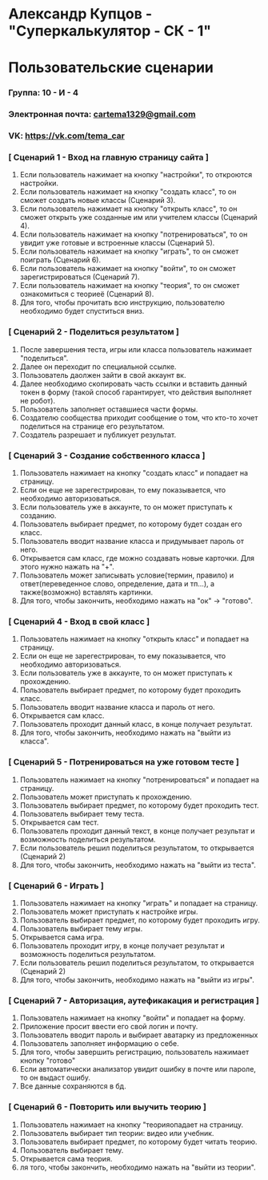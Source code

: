 # Александр Купцов - "Суперкалькулятор - СК - 1"
# Пользовательские сценарии

### Группа: 10 - И - 4
### Электронная почта: cartema1329@gmail.com
### VK: https://vk.com/tema_car


### [ Сценарий 1 - Вход на главную страницу сайта ]

1. Если пользователь нажимает на кнопку "настройки", то откроются настройки.
2. Если пользователь нажимает на кнопку "создать класс", то он сможет создать новые классы (Сценарий 3).
3. Если пользователь нажимает на кнопку "открыть класс", то он сможет открыть уже созданные им или учителем классы (Сценарий 4).
4. Если пользователь нажимает на кнопку "потренироваться", то он увидит уже готовые и встроенные классы (Сценарий 5).
5. Если пользователь нажимает на кнопку "играть", то он сможет поиграть (Сценарий 6).
6. Если пользователь нажимает на кнопку "войти", то он сможет зарегистрироваться (Сценарий 7).
7. Если пользователь нажимает на кнопку "теория", то он сможет ознакомиться с теориеё (Сценарий 8).
8. Для того, чтобы прочитать всю инструкцию, пользователю необходимо будет спуститься вниз.


### [ Сценарий 2 - Поделиться результатом ]

1. После завершения теста, игры или класса пользователь нажимает "поделиться".
2. Далее он переходит по специальной ссылке.
3. Пользователь даолжен зайти в свой аккаунт вк.
4. Далее необходимо скопировать часть ссылки и вставить данный токен в форму (такой способ гарантирует, что действия выполняет не робот).
5. Пользователь заполняет оставшиеся части формы.
6. Создателю сообщества приходит сообщение о том, что кто-то хочет поделиться на странице его результатом.
7. Создатель разрешает и публикует результат.


### [ Сценарий 3 - Создание собственного класса ]

1. Пользователь нажимает на кнопку "создать класс" и попадает на страницу.
2. Если он еще не зарегестрирован, то ему показывается, что необходимо авторизоваться.
3. Если пользователь уже в аккаунте, то он может приступать к созданию.
4. Пользователь выбирает предмет, по которому будет создан его класс.
5. Пользователь вводит название класса и придумывает пароль от него.
6. Открывается сам класс, где можно создавать новые карточки. Для этого нужно нажать на "+".
7. Пользователь может записывать условие(термин, правило) и ответ(переведенное слово, определение, дата и тп...), а также(возможно) вставлять картинки.
8. Для того, чтобы закончить, необходимо нажать на "ок" -> "готово".


### [ Сценарий 4 - Вход в свой класс ]

1. Пользователь нажимает на кнопку "открыть класс" и попадает на страницу.
2. Если он еще не зарегестрирован, то ему показывается, что необходимо авторизоваться.
3. Если пользователь уже в аккаунте, то он может приступать к прохождению.
4. Пользователь выбирает предмет, по которому будет проходить класс.
5. Пользователь вводит название класса и пароль от него.
6. Открывается сам класс.
7. Пользователь проходит данный класс, в конце получает результат.
8. Для того, чтобы закончить, необходимо нажать на "выйти из класса".


### [ Сценарий 5 - Потренироваться на уже готовом тесте ]

1. Пользователь нажимает на кнопку "потренироваться" и попадает на страницу.
2. Пользователь  может приступать к прохождению.
4. Пользователь выбирает предмет, по которому будет проходить тест.
5. Пользователь выбирает тему теста.
6. Открывается сам тест.
7. Пользователь проходит данный текст, в конце получает результат и возможность поделиться результатом.
8. Если пользователь решил поделиться результатом, то открывается (Сценарий 2)
9. Для того, чтобы закончить, необходимо нажать на "выйти из теста".


### [ Сценарий 6 - Играть ]

1. Пользователь нажимает на кнопку "играть" и попадает на страницу.
2. Пользователь может приступать к настройке игры.
4. Пользователь выбирает предмет, по которому будет проходить игру.
5. Пользователь выбирает тему игры.
6. Открывается сама игра.
7. Пользователь проходит игру, в конце получает результат и возможность поделиться результатом.
8. Если пользователь решил поделиться результатом, то открывается (Сценарий 2)
9. Для того, чтобы закончить, необходимо нажать на "выйти из игры".


### [ Сценарий 7 - Авторизация, аутефикакация и регистрация ]

1. Пользователь нажимает на кнопку "войти" и попадает на форму.
2. Приложение просит ввести его свой логин и почту.
3. Пользователь вводит пароль и выбирает аватарку из предложенных
4. Пользователь заполняет информацию о себе.
5. Для того, чтобы завершить регистрацию, пользователь нажимает кнопку "готово"
6. Если автоматически анализатор увидит ошибку в почте или пароле, то он выдаст ошибу.
7. Все данные сохраняются в бд.


### [ Сценарий 6 - Повторить или выучить теорию ]

1. Пользователь нажимает на кнопку "теорияопадает на страницу.
2. Пользователь выбирает тип теории: видео или учебник.
4. Пользователь выбирает предмет, по которому будет читать теорию.
5. Пользователь выбирает тему.
6. Открывается сама теория.
7. ля того, чтобы закончить, необходимо нажать на "выйти из теории".
